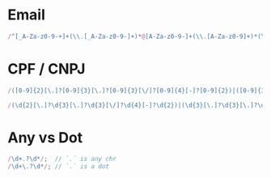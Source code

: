 # Email

```js
/^[_A-Za-z0-9-+]+(\\.[_A-Za-z0-9-]+)*@[A-Za-z0-9-]+(\\.[A-Za-z0-9]+)*(\\.[A-Za-z]{2,})$/
```

# CPF / CNPJ

```js
/([0-9]{2}[\.]?[0-9]{3}[\.]?[0-9]{3}[\/]?[0-9]{4}[-]?[0-9]{2})|([0-9]{3}[\.]?[0-9]{3}[\.]?[0-9]{3}[-]?[0-9]{2})/;

/(\d{2}[\.]?\d{3}[\.]?\d{3}[\/]?\d{4}[-]?\d{2})|(\d{3}[\.]?\d{3}[\.]?\d{3}[-]?\d{2})/;
```

# Any vs Dot

```js
/\d+.?\d*/;  // `.` is any chr
/\d+\.?\d*/; // `.` is a dot
```
